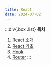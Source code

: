 ```yaml
---
title: React
date: 2024-07-02
---
```


:::div{.box .list}
**목차**

1. [React 소개](/basecamp-react/chapter01/01-1)
2. [React 기초](/basecamp-react/chapter02/01-2)
3. [Hook](/basecamp-react/chapter01/01-3)
4. [Router](/basecamp-react/chapter01/01-4)
   :::
